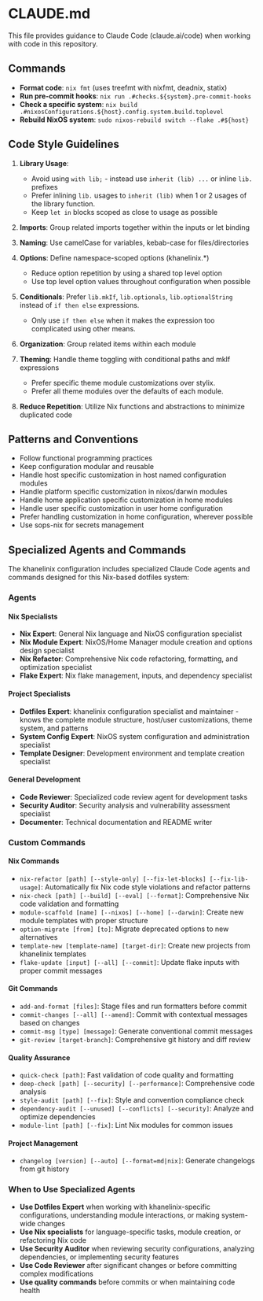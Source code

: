 # CLAUDE.md

This file provides guidance to Claude Code (claude.ai/code) when working with
code in this repository.

## Commands

- **Format code**: `nix fmt` (uses treefmt with nixfmt, deadnix, statix)
- **Run pre-commit hooks**: `nix run .#checks.${system}.pre-commit-hooks`
- **Check a specific system**:
  `nix build .#nixosConfigurations.${host}.config.system.build.toplevel`
- **Rebuild NixOS system**: `sudo nixos-rebuild switch --flake .#${host}`

## Code Style Guidelines

1. **Library Usage**:
   - Avoid using `with lib;` - instead use `inherit (lib) ...` or inline `lib.`
     prefixes
   - Prefer inlining `lib.` usages to `inherit (lib)` when 1 or 2 usages of the
     library function.
   - Keep `let in` blocks scoped as close to usage as possible

2. **Imports**: Group related imports together within the inputs or let binding

3. **Naming**: Use camelCase for variables, kebab-case for files/directories

4. **Options**: Define namespace-scoped options (khanelinix.*)

   - Reduce option repetition by using a shared top level option
   - Use top level option values throughout configuration when possible

5. **Conditionals**: Prefer `lib.mkIf`, `lib.optionals`, `lib.optionalString`
   instead of `if then else` expressions.
   - Only use `if then else` when it makes the expression too complicated using
     other means.

6. **Organization**: Group related items within each module

7. **Theming**: Handle theme toggling with conditional paths and mkIf
   expressions
   - Prefer specific theme module customizations over stylix.
   - Prefer all theme modules over the defaults of each module.

8. **Reduce Repetition**: Utilize Nix functions and abstractions to minimize
   duplicated code

## Patterns and Conventions

- Follow functional programming practices
- Keep configuration modular and reusable
- Handle host specific customization in host named configuration modules
- Handle platform specific customization in nixos/darwin modules
- Handle home application specific customization in home modules
- Handle user specific customization in user home configuration
- Prefer handling customization in home configuration, wherever possible
- Use sops-nix for secrets management

## Specialized Agents and Commands

The khanelinix configuration includes specialized Claude Code agents and
commands designed for this Nix-based dotfiles system:

### Agents

#### Nix Specialists

- **Nix Expert**: General Nix language and NixOS configuration specialist
- **Nix Module Expert**: NixOS/Home Manager module creation and options design
  specialist
- **Nix Refactor**: Comprehensive Nix code refactoring, formatting, and
  optimization specialist
- **Flake Expert**: Nix flake management, inputs, and dependency specialist

#### Project Specialists

- **Dotfiles Expert**: khanelinix configuration specialist and maintainer -
  knows the complete module structure, host/user customizations, theme system,
  and patterns
- **System Config Expert**: NixOS system configuration and administration
  specialist
- **Template Designer**: Development environment and template creation
  specialist

#### General Development

- **Code Reviewer**: Specialized code review agent for development tasks
- **Security Auditor**: Security analysis and vulnerability assessment
  specialist
- **Documenter**: Technical documentation and README writer

### Custom Commands

#### Nix Commands

- `nix-refactor [path] [--style-only] [--fix-let-blocks] [--fix-lib-usage]`:
  Automatically fix Nix code style violations and refactor patterns
- `nix-check [path] [--build] [--eval] [--format]`: Comprehensive Nix code
  validation and formatting
- `module-scaffold [name] [--nixos] [--home] [--darwin]`: Create new module
  templates with proper structure
- `option-migrate [from] [to]`: Migrate deprecated options to new alternatives
- `template-new [template-name] [target-dir]`: Create new projects from
  khanelinix templates
- `flake-update [input] [--all] [--commit]`: Update flake inputs with proper
  commit messages

#### Git Commands

- `add-and-format [files]`: Stage files and run formatters before commit
- `commit-changes [--all] [--amend]`: Commit with contextual messages based on
  changes
- `commit-msg [type] [message]`: Generate conventional commit messages
- `git-review [target-branch]`: Comprehensive git history and diff review

#### Quality Assurance

- `quick-check [path]`: Fast validation of code quality and formatting
- `deep-check [path] [--security] [--performance]`: Comprehensive code analysis
- `style-audit [path] [--fix]`: Style and convention compliance check
- `dependency-audit [--unused] [--conflicts] [--security]`: Analyze and optimize
  dependencies
- `module-lint [path] [--fix]`: Lint Nix modules for common issues

#### Project Management

- `changelog [version] [--auto] [--format=md|nix]`: Generate changelogs from git
  history

### When to Use Specialized Agents

- **Use Dotfiles Expert** when working with khanelinix-specific configurations,
  understanding module interactions, or making system-wide changes
- **Use Nix specialists** for language-specific tasks, module creation, or
  refactoring Nix code
- **Use Security Auditor** when reviewing security configurations, analyzing
  dependencies, or implementing security features
- **Use Code Reviewer** after significant changes or before committing complex
  modifications
- **Use quality commands** before commits or when maintaining code health
